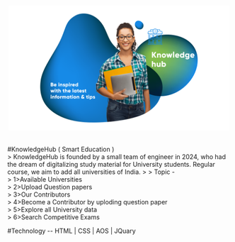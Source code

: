 <p align="center">
  <img src="homeimg.png" width="500"/>
</p></br>
#KnowledgeHub ( Smart Education ) </br>
> KnowledgeHub is founded by a small team of engineer in 2024, who had the dream of digitalizing study material for University students. Regular course, we aim to add all universities of India.
>
> Topic -</br>
> 1>Available Universities</br>
> 2>Upload Question papers</br>
> 3>Our Contributors</br>
> 4>Become a Contributor by uploding question paper</br>
> 5>Explore all University data</br>
> 6>Search Competitive Exams</br>

#Technology -- HTML | CSS | AOS | JQuary


